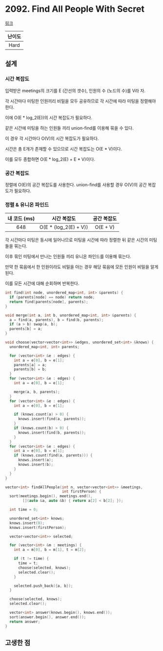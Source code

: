 # 2092. Find All People With Secret

[링크](https://leetcode.com/problems/find-all-people-with-secret/description/)

| 난이도 |
| :----: |
|  Hard  |

## 설계

### 시간 복잡도

입력받은 meetings의 크기를 E (간선의 갯수), 인원의 수 (노드의 수)를 V라 자.

각 시간마다 미팅한 인원끼리 비밀을 모두 공유하므로 각 시간에 따라 미팅을 정렬해야 한다.

이에 O(E \* log_2(E))의 시간 복잡도가 필요하다.

같은 시간에 미팅을 하는 인원들 끼리 union-find를 이용해 묶을 수 있다.

이 경우 각 시간마다 O(V)의 시간 복잡도가 필요하다.

시간은 총 E개가 존재할 수 있으므로 시간 복잡도는 O(E \* V)이다.

이를 모두 종합하면 O(E \* log_2(E) + E \* V)이다.

### 공간 복잡도

정렬에 O(E)의 공간 복잡도를 사용한다. union-find를 사용할 경우 O(V)의 공간 복잡도가 필요하다.

### 정렬 & 유니온 파인드

| 내 코드 (ms) |      시간 복잡도      | 공간 복잡도 |
| :----------: | :-------------------: | :---------: |
|     648      | O(E * (log_2(E) + V)) |  O(E + V)   |

각 시간마다 미팅은 동시에 일어나므로 미팅을 시간에 따라 정렬한 뒤 같은 시간의 미팅들을 묶는다.

이후 묶인 미팅에서 만나는 인원들 끼리 유니온 파인드를 이용해 묶는다.

만약 한 묶음에서 한 인원이라도 비밀을 아는 경우 해당 묶음에 모든 인원이 비밀을 알게 된다.

이를 모든 시간에 대해 순회하며 반복한다.

```cpp
int find(int node, unordered_map<int, int> &parents) {
  if (parents[node] == node) return node;
  return find(parents[node], parents);
}

void merge(int a, int b, unordered_map<int, int> &parents) {
  a = find(a, parents), b = find(b, parents);
  if (a > b) swap(a, b);
  parents[b] = a;
}

void choose(vector<vector<int>> &edges, unordered_set<int> &knows) {
  unordered_map<int, int> parents;

  for (vector<int> &e : edges) {
    int a = e[0], b = e[1];
    parents[a] = a;
    parents[b] = b;
  }
  for (vector<int> &e : edges) {
    int a = e[0], b = e[1];

    merge(a, b, parents);
  }
  for (vector<int> &e : edges) {
    int a = e[0], b = e[1];

    if (knows.count(a) > 0) {
      knows.insert(find(a, parents));
    }
    if (knows.count(b) > 0) {
      knows.insert(find(b, parents));
    }
  }
  for (vector<int> &e : edges) {
    int a = e[0], b = e[1];
    if (knows.count(find(a, parents))) {
      knows.insert(a);
      knows.insert(b);
    }
  }
}

vector<int> findAllPeople(int n, vector<vector<int>> &meetings,
                          int firstPerson) {
  sort(meetings.begin(), meetings.end(),
        [](auto &a, auto &b) { return a[2] < b[2]; });

  int time = 0;

  unordered_set<int> knows;
  knows.insert(0);
  knows.insert(firstPerson);

  vector<vector<int>> selected;

  for (vector<int> &m : meetings) {
    int a = m[0], b = m[1], t = m[2];

    if (t != time) {
      time = t;
      choose(selected, knows);
      selected.clear();
    }

    selected.push_back({a, b});
  }

  choose(selected, knows);
  selected.clear();

  vector<int> answer(knows.begin(), knows.end());
  sort(answer.begin(), answer.end());
  return answer;
}
```

## 고생한 점
